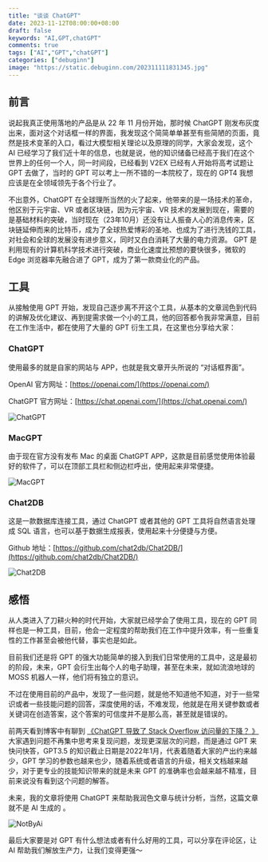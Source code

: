 ```yaml
---
title: "谈谈 ChatGPT"
date: 2023-11-12T08:00:00+08:00
draft: false
keywords: "AI,GPT,chatGPT"
comments: true
tags: ["AI","GPT","chatGPT"]
categories: ["debuginn"]
image: "https://static.debuginn.com/202311111831345.jpg"
---
```


## 前言

说起我真正使用落地的产品是从 22 年 11 月份开始，那时候 ChatGPT 刚发布灰度出来，面对这个对话框一样的界面，我发现这个简简单单甚至有些简陋的页面，竟然是技术变革的入口，看过大模型相关理论以及原理的同学，大家会发现，这个 AI 已经学习了我们近十年的信息，也就是说，他的知识储备已经高于我们在这个世界上的任何一个人，同一时间段，已经看到 V2EX 已经有人开始将高考试题让 GPT 去做了，当时的 GPT 可以考上一所不错的一本院校了，现在的 GPT4 我想应该是在全领域领先于各个行业了。

不出意外，ChatGPT 在全球理所当然的火了起来，他带来的是一场技术的革命，他区别于元宇宙、VR 或者区块链，因为元宇宙、VR 技术的发展到现在，需要的是基础材料的突破，当时现在（23年10月）还没有让人振奋人心的消息传来，区块链延伸而来的比特币，成为了全球热爱博彩的圣地、也成为了进行洗钱的工具，对社会和全球的发展没有进步意义，同时又白白消耗了大量的电力资源。 GPT 是利用现有的计算机科学技术进行突破，商业化速度比预想的要快很多，微软的 Edge 浏览器率先融合进了 GPT，成为了第一款商业化的产品。

## 工具

从接触使用 GPT 开始，发现自己逐步离不开这个工具，从基本的文章润色到代码的讲解及优化建议、再到提需求做一个小的工具，他的回答都令我非常满意，目前在工作生活中，都在使用了大量的 GPT 衍生工具，在这里也分享给大家：

### ChatGPT

使用最多的就是自家的网站与 APP，也就是我文章开头所说的 “对话框界面”。

OpenAI 官方网址：[https://openai.com/](https://openai.com/)

ChatGPT 官方网址：[https://chat.openai.com/](https://chat.openai.com/)

![ChatGPT](https://static.debuginn.com/202311111716355.png)

### MacGPT

由于现在官方没有发布 Mac 的桌面 ChatGPT APP，这款是目前感觉使用体验最好的软件了，可以在顶部工具栏和侧边栏呼出，使用起来非常便捷。

![MacGPT](https://static.debuginn.com/202311111730037.webp)

### Chat2DB

这是一款数据库连接工具，通过 ChatGPT 或者其他的 GPT 工具将自然语言处理成 SQL 语言，也可以基于数据生成报表，使用起来十分便捷与方便。

Github 地址：[https://github.com/chat2db/Chat2DB/](https://github.com/chat2db/Chat2DB/)

![Chat2DB](https://static.debuginn.com/202311111736506.webp)

## 感悟

从人类进入了刀耕火种的时代开始，大家就已经学会了使用工具，现在的 GPT 同样也是一种工具，目前，他会一定程度的帮助我们在工作中提升效率，有一些重复性的工作甚至会被他代替，事实也是如此。

目前我们还是将 GPT 的强大功能简单的接入到我们日常使用的工具中，这是最初的阶段，未来，GPT 会衍生出每个人的电子助理，甚至在未来，就如流浪地球的 MOSS 机器人一样，他们将有独立的意识。

不过在使用目前的产品中，发现了一些问题，就是他不知道他不知道，对于一些常识或者一些技能问题的回答，深度使用的话，不难发现，他就是在用关键参数或者关键词在创造答案，这个答案的可信度并不是那么高，甚至就是错误的。

前两天看到博客中有聊到 [《ChatGPT 导致了 Stack Overflow 访问量的下降？ 》](https://www.similarweb.com/amp/blog/insights/ai-news/stack-overflow-chatgpt/) 大家遇到问题不再集中思考来复现问题，发现更深层次的问题，而是通过 GPT 来快问快答，GPT3.5 的知识截止日期是2022年1月，代表着随着大家的产出约来越少，GPT 学习的参数也越来也少，随着系统或者语言的升级，相关文档越来越少，对于更专业的技能知识带来的就是未来 GPT 的准确率也会越来越不精准，目前来说没有看到这个问题的解答。

未来，我的文章将使用 ChatGPT 来帮助我润色文章与统计分析，当然，这篇文章就不是 AI 生成的 。

![NotByAi](https://static.debuginn.com/202311102342418.png)


最后大家要是对 GPT 有什么想法或者有什么好用的工具，可以分享在评论区，让 AI 帮助我们解放生产力，让我们变得更强～